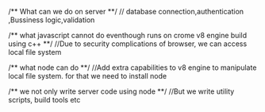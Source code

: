 /** What can we do on server **/
// database connection,authentication ,Bussiness logic,validation

/** what javascript cannot do eventhough runs on crome v8 engine build using c++ **/
//Due to security complications of browser, we can access local file system

/** what node can do **/
//Add extra capabilities to v8 engine to manipulate local file system. for that we need to install node

/** we not only write server code using node **/
//But we write utility scripts, build tools etc
